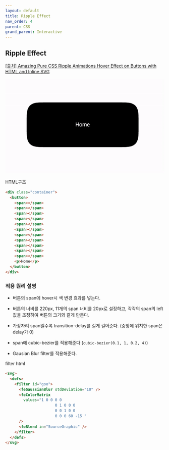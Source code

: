 ```yaml
---
layout: default
title: Ripple Effect
nav_order: 4
parent: CSS
grand_parent: Interactive
---
```


## Ripple Effect

[[출처] Amazing Pure CSS Ripple Animations Hover Effect on Buttons with HTML and Inline SVG](https://youtu.be/64NUjdMjEyw)

![result](./img/05/01.gif)

HTML구조

```html
<div class="container">
  <button>
    <span></span>
    <span></span>
    <span></span>
    <span></span>
    <span></span>
    <span></span>
    <span></span>
    <span></span>
    <span></span>
    <span></span>
    <span></span>
    <p>Home</p>
  </button>
</div>
```

### 적용 원리 설명

- 버튼의 span에 hover시 색 변경 효과를 넣는다.

- 버튼의 너비를 220px, 11개의 span 너비를 20px로 설정하고, 각각의 span의 left값을 조정하여 버튼의 크기와 같게 만든다.

- 가장자리 span일수록 transition-delay를 길게 걸어준다. (중앙에 위치한 span은 delay가 0)

- span에 cubic-bezier를 적용해준다 (`cubic-bezier(0.1, 1, 0.2, 4)`)

- Gausian Blur filter를 적용해준다.

filter html

```html
<svg>
  <defs>
    <filter id="goo">
      <feGaussianBlur stdDeviation="10" />
      <feColorMatrix
        values="1 0 0 0 0
                      0 1 0 0 0
                      0 0 1 0 0
                      0 0 0 60 -15 "
      />
      <feBlend in="SourceGraphic" />
    </filter>
  </defs>
</svg>
```
